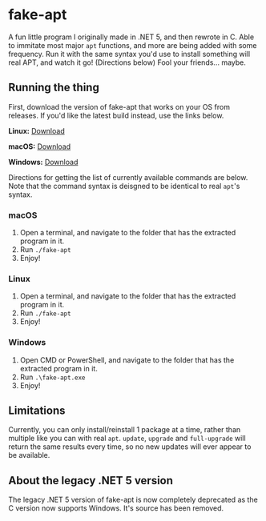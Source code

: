 # fake-apt
A fun little program I originally made in .NET 5, and then rewrote in C. Able to immitate most major `apt` functions, and more are being added with some frequency. Run it with the same syntax you'd use to install something will real APT, and watch it go! (Directions below) Fool your friends... maybe.
## Running the thing
First, download the version of fake-apt that works on your OS from releases. If you'd like the latest build instead, use the links below.

**Linux:** [Download](https://nightly.link/NinjaCheetah/fake-apt/workflows/main/main/fake-apt-linux.zip)

**macOS:** [Download](https://nightly.link/NinjaCheetah/fake-apt/workflows/main/main/fake-apt-macOS.zip)

**Windows:** [Download](https://nightly.link/NinjaCheetah/fake-apt/workflows/main/main/fake-apt-windows.zip)

Directions for getting the list of currently available commands are below. Note that the command syntax is deisgned to be identical to real `apt`'s syntax.

### macOS
1. Open a terminal, and navigate to the folder that has the extracted program in it.
2. Run `./fake-apt`
3. Enjoy!
### Linux
1. Open a terminal, and navigate to the folder that has the extracted program in it.
2. Run `./fake-apt`
3. Enjoy!
### Windows
1. Open CMD or PowerShell, and navigate to the folder that has the extracted program in it.
2. Run `.\fake-apt.exe`
3. Enjoy!
## Limitations
Currently, you can only install/reinstall 1 package at a time, rather than multiple like you can with real `apt`. `update`, `upgrade` and `full-upgrade` will return the same results every time, so no new updates will ever appear to be available.
## About the legacy .NET 5 version
The legacy .NET 5 version of fake-apt is now completely deprecated as the C version now supports Windows. It's source has been removed.
